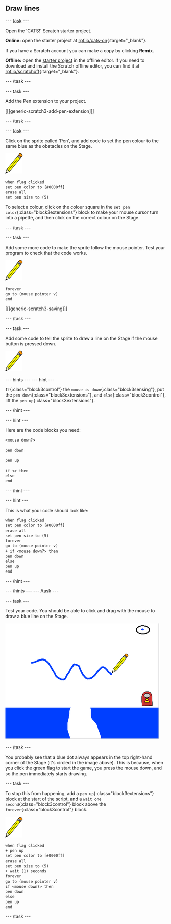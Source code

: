 ## Draw lines

--- task ---

Open the 'CATS!' Scratch starter project.

**Online:** open the starter project at [rpf.io/cats-on](https://rpf.io/cats-on){:target="_blank"}. 

If you have a Scratch account you can make a copy by clicking **Remix**.

**Offline:** open the [starter project](https://rpf.io/p/en/cats-go) in the offline editor. If you need to download and install the Scratch offline editor, you can find it at [rpf.io/scratchoff](https://rpf.io/scratchoff){:target="_blank"}.

--- /task ---

--- task ---

Add the Pen extension to your project.

[[[generic-scratch3-add-pen-extension]]]

--- /task ---

--- task ---

Click on the sprite called 'Pen', and add code to set the pen colour to the same blue as the obstacles on the Stage.

![Pen sprite](images/pen-sprite.png)

```blocks3
when flag clicked
set pen color to [#0000ff]
erase all
set pen size to (5)
```

To select a colour, click on the colour square in the `set pen color`{:class="block3extensions"} block to make your mouse cursor turn into a pipette, and then click on the correct colour on the Stage.

--- /task ---

--- task ---

Add some more code to make the sprite follow the mouse pointer. Test your program to check that the code works.

![Pen sprite](images/pen-sprite.png)

```blocks3
forever
go to (mouse pointer v)
end
```

[[[generic-scratch3-saving]]]

--- /task ---

--- task ---

Add some code to tell the sprite to draw a line on the Stage if the mouse button is pressed down.

![Pen sprite](images/pen-sprite.png)

--- hints ---
--- hint ---

`If`{:class="block3control"} the `mouse is down`{:class="block3sensing"}, put the `pen down`{:class="block3extensions"}, and `else`{:class="block3control"}, lift the `pen up`{:class="block3extensions"}.

--- /hint ---

--- hint ---

Here are the code blocks you need:

```blocks3
<mouse down?>

pen down

pen up

if <> then
else
end
```

--- /hint ---

--- hint ---

This is what your code should look like:

```blocks3
when flag clicked
set pen color to [#0000ff]
erase all
set pen size to (5)
forever
go to (mouse pointer v)
+ if <mouse down?> then
pen down
else
pen up
end
```

--- /hint ---

--- /hints ---
--- /task ---

--- task ---

Test your code. You should be able to click and drag with the mouse to draw a blue line on the Stage.

![Draw a line](images/draw-a-line.png)

--- /task ---

You probably see that a blue dot always appears in the top right-hand corner of the Stage (it's circled in the image above). This is because, when you click the green flag to start the game, you press the mouse down, and so the pen immediately starts drawing.

--- task ---

To stop this from happening, add a `pen up`{:class="block3extensions"} block at the start of the script, and a `wait one second`{:class="block3control"} block above the `forever`{:class="block3control"} block.

![Pen sprite](images/pen-sprite.png)

```blocks3
when flag clicked
+ pen up
set pen color to [#0000ff]
erase all
set pen size to (5)
+ wait (1) seconds
forever
go to (mouse pointer v)
if <mouse down?> then
pen down
else
pen up
end
```

--- /task ---
